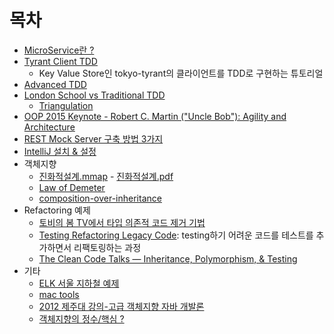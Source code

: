 # 목차

- [MicroService란 ?](https://github.com/msbaek/memo/blob/master/1.%20MicroService란.md)
- [Tyrant Client TDD](https://github.com/msbaek/tyrant-client-tdd)
	- Key Value Store인 tokyo-tyrant의 클라이언트를 TDD로 구현하는 튜토리얼
- [Advanced TDD](https://github.com/msbaek/memo/blob/master/AdvancedTDD.md)
- [London School vs Traditional TDD](https://github.com/msbaek/memo/blob/master/classic-london-school-tdd.md)
	- [Triangulation](https://github.com/msbaek/memo/blob/master/Triangulation.md)
- [OOP 2015 Keynote - Robert C. Martin ("Uncle Bob"): Agility and Architecture](https://github.com/msbaek/memo/blob/master/architecture.md)
- [REST Mock Server 구축 방법 3가지](https://github.com/msbaek/memo/blob/master/mock_rest_test.md)
- [IntelliJ 설치 & 설정](https://github.com/msbaek/memo/blob/master/intellij.md)
- 객체지향
	- [진화적설계.mmap](https://github.com/msbaek/memo/blob/master/evolutionary-architecture.mmap) - [진화적설계.pdf](https://github.com/msbaek/memo/blob/master/evolutionary-architecture.pdf)
    - [Law of Demeter](https://github.com/msbaek/memo/blob/master/law-of-demeter.md)
	- [composition-over-inheritance](https://github.com/msbaek/memo/blob/master/composition-over-inheritance.md)
- Refactoring 예제
  - [토비의 봄 TV에서 타입 의존적 코드 제거 기법](https://github.com/msbaek/memo/blob/master/type-subclassing2.md)
  - [Testing Refactoring Legacy Code](https://github.com/msbaek/trip-service): testing하기 어려운 코드를 테스트를 추가하면서 리팩토링하는 과정
  - [The Clean Code Talks — Inheritance, Polymorphism, & Testing](https://github.com/msbaek/memo/blob/master/Inheritance-Polymorphism-Testing.md)
- 기타
  - [ELK 서울 지하철 예제](https://github.com/msbaek/memo/blob/master/ELK-with-Seoul-Metro.md)
  - [mac tools](https://github.com/msbaek/memo/blob/master/mac-tools.md)
  - [2012 제주대 강의-고급 객체지향 자바 개발론](https://github.com/msbaek/jeju-univ-2012)
  - [객체지향의 정수/핵심 ?](https://github.com/msbaek/memo/blob/master/core-of-oop.md)